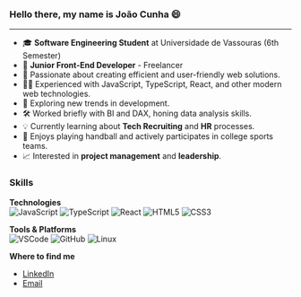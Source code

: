 ### **Hello there, my name is João Cunha** 😄

---

- 🎓 **Software Engineering Student** at Universidade de Vassouras (6th Semester)  
- 💼 **Junior Front-End Developer** - Freelancer  
- 🚀 Passionate about creating efficient and user-friendly web solutions.  
- 👨‍💻 Experienced with JavaScript, TypeScript, React, and other modern web technologies.  
- 🔎 Exploring new trends in development.  
- 🛠️ Worked briefly with BI and DAX, honing data analysis skills.  
- 💡 Currently learning about **Tech Recruiting** and **HR** processes.  
- 🏀 Enjoys playing handball and actively participates in college sports teams.  
- 📈 Interested in **project management** and **leadership**.

### Skills

**Technologies**  
![JavaScript](https://img.shields.io/badge/-JavaScript-F7DF1E?style=for-the-badge&logo=javascript&logoColor=black) 
![TypeScript](https://img.shields.io/badge/-TypeScript-007ACC?style=for-the-badge&logo=typescript&logoColor=white) 
![React](https://img.shields.io/badge/-React-61DAFB?style=for-the-badge&logo=react&logoColor=black) 
![HTML5](https://img.shields.io/badge/-HTML5-E34F26?style=for-the-badge&logo=html5&logoColor=white) 
![CSS3](https://img.shields.io/badge/-CSS3-1572B6?style=for-the-badge&logo=css3&logoColor=white)

**Tools & Platforms**  
![VSCode](https://img.shields.io/badge/-VSCode-0078D4?style=for-the-badge&logo=visual%20studio%20code&logoColor=white) 
![GitHub](https://img.shields.io/badge/-GitHub-181717?style=for-the-badge&logo=github)  ![Linux](https://img.shields.io/badge/-Linux-FCC624?style=for-the-badge&logo=linux&logoColor=black)

**Where to find me**  
- [LinkedIn](https://www.linkedin.com/in/joaocunha2002/)  
- [Email](mailto:joao.cunha2002@hotmail.com)
